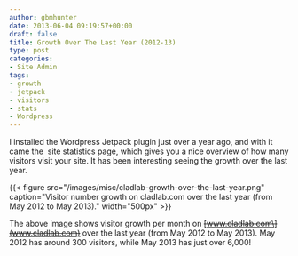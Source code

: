 ```yaml
---
author: gbmhunter
date: 2013-06-04 09:19:57+00:00
draft: false
title: Growth Over The Last Year (2012-13)
type: post
categories:
- Site Admin
tags:
- growth
- jetpack
- visitors
- stats
- Wordpress
---
```


I installed the Wordpress Jetpack plugin just over a year ago, and with it came the  site statistics page, which gives you a nice overview of how many visitors visit your site. It has been interesting seeing the growth over the last year.

{{< figure src="/images/misc/cladlab-growth-over-the-last-year.png" caption="Visitor number growth on cladlab.com over the last year (from May 2012 to May 2013)."  width="500px" >}}

The above image shows visitor growth per month on ~~\[www.cladlab.com\](www.cladlab.com)~~ over the last year (from May 2012 to May 2013). May 2012 has around 300 visitors, while May 2013 has just over 6,000!
